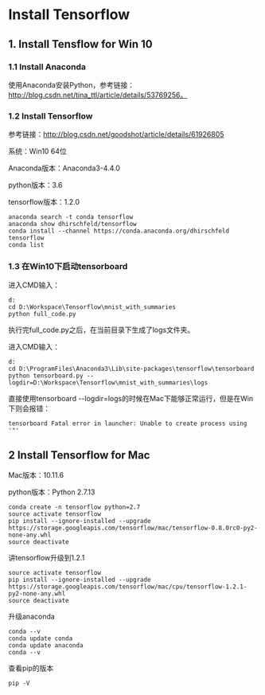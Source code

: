 # Install Tensorflow 

## 1. Install  Tensflow for Win 10

### 1.1 Install Anaconda

使用Anaconda安装Python，参考链接：http://blog.csdn.net/tina_ttl/article/details/53769256。





### 1.2 Install Tensorflow


参考链接：http://blog.csdn.net/goodshot/article/details/61926805

系统：Win10 64位

Anaconda版本：Anaconda3-4.4.0

python版本：3.6

tensorflow版本：1.2.0

    anaconda search -t conda tensorflow
    anaconda show dhirschfeld/tensorflow
    conda install --channel https://conda.anaconda.org/dhirschfeld tensorflow
    conda list

### 1.3 在Win10下启动tensorboard

进入CMD输入：

    d:
    cd D:\Workspace\Tensorflow\mnist_with_summaries
    python full_code.py

执行完full_code.py之后，在当前目录下生成了logs文件夹。

进入CMD输入：

    d:
    cd D:\ProgramFiles\Anaconda3\Lib\site-packages\tensorflow\tensorboard
    python tensorboard.py --logdir=D:\Workspace\Tensorflow\mnist_with_summaries\logs

直接使用tensorboard --logdir=logs的时候在Mac下能够正常运行，但是在Win下则会报错：

    tensorboard Fatal error in launcher: Unable to create process using '"'

## 2 Install Tensorflow for Mac
Mac版本：10.11.6

python版本：Python 2.7.13

    conda create -n tensorflow python=2.7
    source activate tensorflow
    pip install --ignore-installed --upgrade https://storage.googleapis.com/tensorflow/mac/tensorflow-0.8.0rc0-py2-none-any.whl
    source deactivate

讲tensorflow升级到1.2.1

    source activate tensorflow
    pip install --ignore-installed --upgrade https://storage.googleapis.com/tensorflow/mac/cpu/tensorflow-1.2.1-py2-none-any.whl
    source deactivate


升级anaconda

    conda --v
    conda update conda
    conda update anaconda
    conda --v

查看pip的版本

    pip -V

